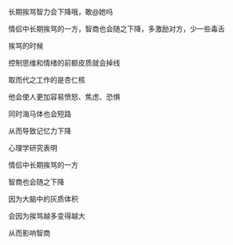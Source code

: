 长期挨骂智力会下降哦，敢@她吗



情侣中长期挨骂的一方，智商也会随之下降，多激励对方，少一些毒舌



挨骂的时候

控制思维和情绪的前额皮质就会掉线

取而代之工作的是杏仁核

他会使人更加容易愤怒、焦虑、恐惧

同时海马体也会短路

从而导致记忆力下降

心理学研究表明

情侣中长期挨骂的一方

智商也会随之下降

因为大脑中的灰质体积

会因为挨骂越多变得越大

从而影响智商

